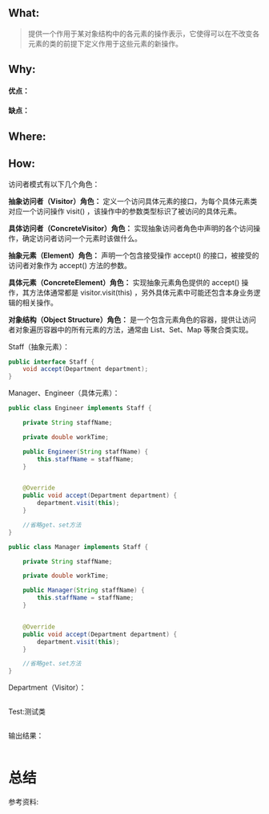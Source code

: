 

## What:

>提供一个作用于某对象结构中的各元素的操作表示，它使得可以在不改变各元素的类的前提下定义作用于这些元素的新操作。


## Why:
#### 优点：


#### 缺点：


## Where:


## How:

访问者模式有以下几个角色：

**抽象访问者（Visitor）角色：** 定义一个访问具体元素的接口，为每个具体元素类对应一个访问操作 visit() ，该操作中的参数类型标识了被访问的具体元素。

**具体访问者（ConcreteVisitor）角色：** 实现抽象访问者角色中声明的各个访问操作，确定访问者访问一个元素时该做什么。

**抽象元素（Element）角色：** 声明一个包含接受操作 accept() 的接口，被接受的访问者对象作为 accept() 方法的参数。

**具体元素（ConcreteElement）角色：** 实现抽象元素角色提供的 accept() 操作，其方法体通常都是 visitor.visit(this) ，另外具体元素中可能还包含本身业务逻辑的相关操作。

**对象结构（Object Structure）角色：** 是一个包含元素角色的容器，提供让访问者对象遍历容器中的所有元素的方法，通常由 List、Set、Map 等聚合类实现。

Staff（抽象元素）：
```java
public interface Staff {
    void accept(Department department);
}
```
Manager、Engineer（具体元素）：
```java
public class Engineer implements Staff {

    private String staffName;

    private double workTime;

    public Engineer(String staffName) {
        this.staffName = staffName;
    }


    @Override
    public void accept(Department department) {
        department.visit(this);
    }

    //省略get、set方法
}

public class Manager implements Staff {

    private String staffName;

    private double workTime;

    public Manager(String staffName) {
        this.staffName = staffName;
    }


    @Override
    public void accept(Department department) {
        department.visit(this);
    }

    //省略get、set方法
}
```
Department（Visitor）：
```java

```






Test:测试类
```java

```
输出结果：
```java

```


# 总结

参考资料:
